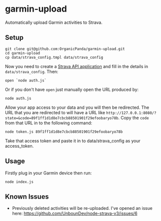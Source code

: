 # garmin-upload

Automatically upload Garmin activities to Strava.

## Setup
```shell
git clone git@github.com:OrganicPanda/garmin-upload.git
cd garmin-upload
cp data/strava_config.tmpl data/strava_config
```

Now you need to create a [Strava API application](http://www.strava.com/developers) and fill in the details in `data/strava_config`. Then:

```shell
open `node auth.js`
```

Or if you don't have `open` just manually open the URL produced by:

```shell
node auth.js
```

Allow your app access to your data and you will then be redirected. The URL that you are redirected to will have a URL like `http://127.0.0.1:8080/?state=&code=89f1ff1d1d8e7cbcb88501901f29efoobaryo78b`. Copy the `code` from that URL in to the following command:

```shell
node token.js 89f1ff1d1d8e7cbcb88501901f29efoobaryo78b
```

Take that access token and paste it in to data/strava_config as your access_token.

## Usage 
Firstly plug in your Garmin device then run:

```shell
node index.js
```

## Known Issues
 - Previously deleted activities will be re-uploaded. I've opened an issue here: https://github.com/UnbounDev/node-strava-v3/issues/6 